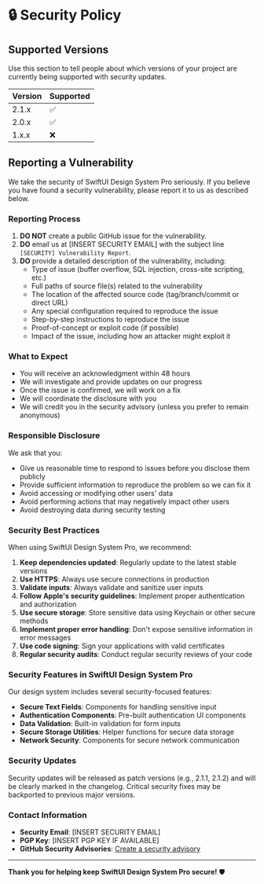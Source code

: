 # 🔒 Security Policy

## Supported Versions

Use this section to tell people about which versions of your project are
currently being supported with security updates.

| Version | Supported          |
| ------- | ------------------ |
| 2.1.x   | :white_check_mark: |
| 2.0.x   | :white_check_mark: |
| 1.x.x   | :x:                |

## Reporting a Vulnerability

We take the security of SwiftUI Design System Pro seriously. If you believe you have found a security vulnerability, please report it to us as described below.

### Reporting Process

1. **DO NOT** create a public GitHub issue for the vulnerability.
2. **DO** email us at [INSERT SECURITY EMAIL] with the subject line `[SECURITY] Vulnerability Report`.
3. **DO** provide a detailed description of the vulnerability, including:
   - Type of issue (buffer overflow, SQL injection, cross-site scripting, etc.)
   - Full paths of source file(s) related to the vulnerability
   - The location of the affected source code (tag/branch/commit or direct URL)
   - Any special configuration required to reproduce the issue
   - Step-by-step instructions to reproduce the issue
   - Proof-of-concept or exploit code (if possible)
   - Impact of the issue, including how an attacker might exploit it

### What to Expect

- You will receive an acknowledgment within 48 hours
- We will investigate and provide updates on our progress
- Once the issue is confirmed, we will work on a fix
- We will coordinate the disclosure with you
- We will credit you in the security advisory (unless you prefer to remain anonymous)

### Responsible Disclosure

We ask that you:

- Give us reasonable time to respond to issues before you disclose them publicly
- Provide sufficient information to reproduce the problem so we can fix it
- Avoid accessing or modifying other users' data
- Avoid performing actions that may negatively impact other users
- Avoid destroying data during security testing

### Security Best Practices

When using SwiftUI Design System Pro, we recommend:

1. **Keep dependencies updated**: Regularly update to the latest stable versions
2. **Use HTTPS**: Always use secure connections in production
3. **Validate inputs**: Always validate and sanitize user inputs
4. **Follow Apple's security guidelines**: Implement proper authentication and authorization
5. **Use secure storage**: Store sensitive data using Keychain or other secure methods
6. **Implement proper error handling**: Don't expose sensitive information in error messages
7. **Use code signing**: Sign your applications with valid certificates
8. **Regular security audits**: Conduct regular security reviews of your code

### Security Features in SwiftUI Design System Pro

Our design system includes several security-focused features:

- **Secure Text Fields**: Components for handling sensitive input
- **Authentication Components**: Pre-built authentication UI components
- **Data Validation**: Built-in validation for form inputs
- **Secure Storage Utilities**: Helper functions for secure data storage
- **Network Security**: Components for secure network communication

### Security Updates

Security updates will be released as patch versions (e.g., 2.1.1, 2.1.2) and will be clearly marked in the changelog. Critical security fixes may be backported to previous major versions.

### Contact Information

- **Security Email**: [INSERT SECURITY EMAIL]
- **PGP Key**: [INSERT PGP KEY IF AVAILABLE]
- **GitHub Security Advisories**: [Create a security advisory](https://github.com/muhittincamdali/SwiftUI-Design-System-Pro/security/advisories)

---

**Thank you for helping keep SwiftUI Design System Pro secure!** 🛡️
